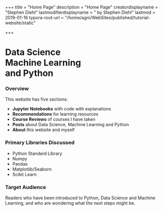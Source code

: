 +++
title = "Home Page"
description = "Home Page"
creatordisplayname = "Stephen Diehl"
lastmodifierdisplayname = " by Stephen Diehl"
lastmod = 2019-01-16
typora-root-url = "/home/agni/WebSites/published/tutorial-website/static"

+++

# Data Science<br/> Machine Learning<br/> and Python

### Overview

This website has five sections:

* **Jupyter Notebooks** with code with explanations
* **Recommendations** for learning resources
* **Course Reviews** of courses I have taken
* **Posts** about Data Science, Machine Learning and Python
* **About** this website and myself

### Primary Libraries Discussed 
- Python Standard Library
- Numpy
- Pandas
- Matplotlib/Seaborn
- Scikit Learn

### Target Audience

Readers who have been introduced to Python, Data Science and Machine Learning, and who are wondering what the next steps might be.